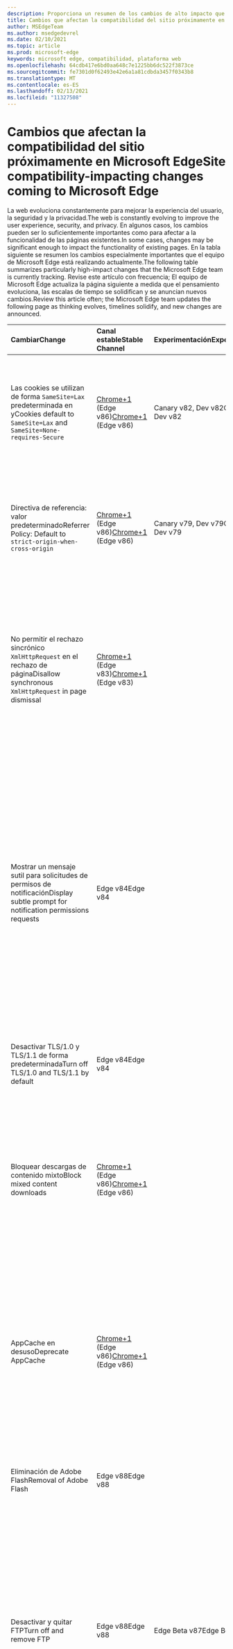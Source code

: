 ```yaml
---
description: Proporciona un resumen de los cambios de alto impacto que pueden afectar a la compatibilidad del sitio
title: Cambios que afectan la compatibilidad del sitio próximamente en Microsoft Edge
author: MSEdgeTeam
ms.author: msedgedevrel
ms.date: 02/10/2021
ms.topic: article
ms.prod: microsoft-edge
keywords: microsoft edge, compatibilidad, plataforma web
ms.openlocfilehash: 64cdb417e6bd0aa648c7e1225bb6dc522f3873ce
ms.sourcegitcommit: fe7301d0f62493e42e6a1a81cdbda3457f0343b8
ms.translationtype: MT
ms.contentlocale: es-ES
ms.lasthandoff: 02/13/2021
ms.locfileid: "11327508"
---
```

# <span data-ttu-id="ae7a8-104">Cambios que afectan la compatibilidad del sitio próximamente en Microsoft Edge</span><span class="sxs-lookup"><span data-stu-id="ae7a8-104">Site compatibility-impacting changes coming to Microsoft Edge</span></span>  

<span data-ttu-id="ae7a8-105">La web evoluciona constantemente para mejorar la experiencia del usuario, la seguridad y la privacidad.</span><span class="sxs-lookup"><span data-stu-id="ae7a8-105">The web is constantly evolving to improve the user experience, security, and privacy.</span></span>  <span data-ttu-id="ae7a8-106">En algunos casos, los cambios pueden ser lo suficientemente importantes como para afectar a la funcionalidad de las páginas existentes.</span><span class="sxs-lookup"><span data-stu-id="ae7a8-106">In some cases, changes may be significant enough to impact the functionality of existing pages.</span></span>  <span data-ttu-id="ae7a8-107">En la tabla siguiente se resumen los cambios especialmente importantes que el equipo de Microsoft Edge está realizando actualmente.</span><span class="sxs-lookup"><span data-stu-id="ae7a8-107">The following table summarizes particularly high-impact changes that the Microsoft Edge team is currently tracking.</span></span>  <span data-ttu-id="ae7a8-108">Revise este artículo con frecuencia; El equipo de Microsoft Edge actualiza la página siguiente a medida que el pensamiento evoluciona, las escalas de tiempo se solidifican y se anuncian nuevos cambios.</span><span class="sxs-lookup"><span data-stu-id="ae7a8-108">Review this article often; the Microsoft Edge team updates the following page as thinking evolves, timelines solidify, and new changes are announced.</span></span>  

| <span data-ttu-id="ae7a8-109">Cambiar</span><span class="sxs-lookup"><span data-stu-id="ae7a8-109">Change</span></span> | <span data-ttu-id="ae7a8-110">Canal estable</span><span class="sxs-lookup"><span data-stu-id="ae7a8-110">Stable Channel</span></span> | <span data-ttu-id="ae7a8-111">Experimentación</span><span class="sxs-lookup"><span data-stu-id="ae7a8-111">Experimentation</span></span> | <span data-ttu-id="ae7a8-112">Información adicional</span><span class="sxs-lookup"><span data-stu-id="ae7a8-112">Additional information</span></span> |  
|:--- |:--- |:--- |:--- |
| <span data-ttu-id="ae7a8-113">Las cookies se utilizan de forma `SameSite=Lax` predeterminada en y</span><span class="sxs-lookup"><span data-stu-id="ae7a8-113">Cookies default to `SameSite=Lax` and</span></span> `SameSite=None-requires-Secure` | <span data-ttu-id="ae7a8-114">[Chrome+1](#release-comments) \(Edge v86\)</span><span class="sxs-lookup"><span data-stu-id="ae7a8-114">[Chrome+1](#release-comments) \(Edge v86\)</span></span>  | <span data-ttu-id="ae7a8-115">Canary v82, Dev v82</span><span class="sxs-lookup"><span data-stu-id="ae7a8-115">Canary v82, Dev v82</span></span> | <span data-ttu-id="ae7a8-116">Este cambio se está produciendo en el proyecto chromium, en el que se basa Microsoft Edge.</span><span class="sxs-lookup"><span data-stu-id="ae7a8-116">This change is happening in the Chromium project, on which Microsoft Edge is based.</span></span>  <span data-ttu-id="ae7a8-117">Para obtener más información, incluida la escala de tiempo planeada por Google para este cambio, vaya a la [entrada Estado de la plataforma Chrome.][ChromePlatformStatus5088147346030592]</span><span class="sxs-lookup"><span data-stu-id="ae7a8-117">For more information, including the planned timeline by Google for this change, navigate to the [Chrome Platform Status entry][ChromePlatformStatus5088147346030592].</span></span>  |  
| <span data-ttu-id="ae7a8-118">Directiva de referencia: valor predeterminado</span><span class="sxs-lookup"><span data-stu-id="ae7a8-118">Referrer Policy: Default to</span></span> `strict-origin-when-cross-origin` | <span data-ttu-id="ae7a8-119">[Chrome+1](#release-comments) \(Edge v86\)</span><span class="sxs-lookup"><span data-stu-id="ae7a8-119">[Chrome+1](#release-comments) \(Edge v86\)</span></span>  | <span data-ttu-id="ae7a8-120">Canary v79, Dev v79</span><span class="sxs-lookup"><span data-stu-id="ae7a8-120">Canary v79, Dev v79</span></span> | <span data-ttu-id="ae7a8-121">Este cambio se está produciendo en el proyecto chromium, en el que se basa Microsoft Edge.</span><span class="sxs-lookup"><span data-stu-id="ae7a8-121">This change is happening in the Chromium project, on which Microsoft Edge is based.</span></span>  <span data-ttu-id="ae7a8-122">Para obtener más información, incluida la escala de tiempo planeada por Google para este cambio, vaya a la [entrada Estado de la plataforma Chrome.][ChromePlatformStatus6251880185331712]</span><span class="sxs-lookup"><span data-stu-id="ae7a8-122">For more information, including the planned timeline by Google for this change, navigate to the [Chrome Platform Status entry][ChromePlatformStatus6251880185331712].</span></span>  |  
| <span data-ttu-id="ae7a8-123">No permitir el rechazo sincrónico `XmlHttpRequest` en el rechazo de página</span><span class="sxs-lookup"><span data-stu-id="ae7a8-123">Disallow synchronous `XmlHttpRequest` in page dismissal</span></span> | <span data-ttu-id="ae7a8-124">[Chrome+1](#release-comments) \(Edge v83\)</span><span class="sxs-lookup"><span data-stu-id="ae7a8-124">[Chrome+1](#release-comments) \(Edge v83\)</span></span> |  | <span data-ttu-id="ae7a8-125">Este cambio se está produciendo en el proyecto chromium, en el que se basa Microsoft Edge.</span><span class="sxs-lookup"><span data-stu-id="ae7a8-125">This change is happening in the Chromium project, on which Microsoft Edge is based.</span></span>  <span data-ttu-id="ae7a8-126">Al coincidir con Chrome, Microsoft Edge ofrece una directiva de grupo para desactivar este cambio hasta Edge v88.</span><span class="sxs-lookup"><span data-stu-id="ae7a8-126">Matching Chrome, Microsoft Edge offers a Group Policy to turn off this change until Edge v88.</span></span>  <span data-ttu-id="ae7a8-127">Para obtener más información, incluida la escala de tiempo planeada por Google para este cambio, vaya a la [entrada Estado de la plataforma Chrome.][ChromePlatformStatus4664843055398912]</span><span class="sxs-lookup"><span data-stu-id="ae7a8-127">For more information, including the planned timeline by Google for this change, navigate to the [Chrome Platform Status entry][ChromePlatformStatus4664843055398912].</span></span>  |  
| <span data-ttu-id="ae7a8-128">Mostrar un mensaje sutil para solicitudes de permisos de notificación</span><span class="sxs-lookup"><span data-stu-id="ae7a8-128">Display subtle prompt for notification permissions requests</span></span> | <span data-ttu-id="ae7a8-129">Edge v84</span><span class="sxs-lookup"><span data-stu-id="ae7a8-129">Edge v84</span></span> |  | <span data-ttu-id="ae7a8-130">Las solicitudes de notificación silenciosas muestran un icono de solicitud sutil en la barra de direcciones para los permisos de notificación del sitio solicitados mediante la API o la API, reemplazando la interfaz de usuario del control desplegable de permisos completa o `Notifications` `Push` estándar.</span><span class="sxs-lookup"><span data-stu-id="ae7a8-130">Quiet notification requests display a subtle request icon in the address bar for site notification permissions requested using the `Notifications` or `Push` API, replacing the full or standard permission flyout prompt UI.</span></span>  <span data-ttu-id="ae7a8-131">Esta característica está habilitada actualmente para todos los usuarios.</span><span class="sxs-lookup"><span data-stu-id="ae7a8-131">This feature is currently enabled for all users.</span></span>  <span data-ttu-id="ae7a8-132">Para no participar en las solicitudes de notificación silenciosas, vaya a `edge://settings/content/notifications` .</span><span class="sxs-lookup"><span data-stu-id="ae7a8-132">To opt out of quiet notification requests, navigate to `edge://settings/content/notifications`.</span></span>  <span data-ttu-id="ae7a8-133">En el futuro, el equipo de Microsoft Edge puede explorar la posibilidad de volver a habilitar el aviso de notificación de control desplegable completo en algunos escenarios.</span><span class="sxs-lookup"><span data-stu-id="ae7a8-133">In the future, the Microsoft Edge team may explore re-enabling the full flyout notification prompt in some scenarios.</span></span>  |  
| <span data-ttu-id="ae7a8-134">Desactivar TLS/1.0 y TLS/1.1 de forma predeterminada</span><span class="sxs-lookup"><span data-stu-id="ae7a8-134">Turn off TLS/1.0 and TLS/1.1 by default</span></span> | <span data-ttu-id="ae7a8-135">Edge v84</span><span class="sxs-lookup"><span data-stu-id="ae7a8-135">Edge v84</span></span> |  | <span data-ttu-id="ae7a8-136">La [directiva de grupo SSLMinVersion][DeployedgeMicrosoftEdgePoliciesSslversionmin] permite volver a habilitar TLS/1.0 y TLS/1.1; la directiva permanece disponible hasta edge v90.</span><span class="sxs-lookup"><span data-stu-id="ae7a8-136">The [SSLMinVersion][DeployedgeMicrosoftEdgePoliciesSslversionmin] Group Policy permits re-enabling of TLS/1.0 and TLS/1.1; the policy remains available until Edge v90.</span></span>  |  
| <span data-ttu-id="ae7a8-137">Bloquear descargas de contenido mixto</span><span class="sxs-lookup"><span data-stu-id="ae7a8-137">Block mixed content downloads</span></span> | <span data-ttu-id="ae7a8-138">[Chrome+1](#release-comments) \(Edge v86\)</span><span class="sxs-lookup"><span data-stu-id="ae7a8-138">[Chrome+1](#release-comments) \(Edge v86\)</span></span>  |  | <span data-ttu-id="ae7a8-139">Este cambio se está produciendo en el proyecto chromium, en el que se basa Microsoft Edge.</span><span class="sxs-lookup"><span data-stu-id="ae7a8-139">This change is happening in the Chromium project, on which Microsoft Edge is based.</span></span>  <span data-ttu-id="ae7a8-140">Para obtener más información, incluida la escala de tiempo planeada por Google para este cambio, vaya a la entrada del blog de [seguridad de Google.][GoogleBlogSecurity20200206]</span><span class="sxs-lookup"><span data-stu-id="ae7a8-140">For more information, including the planned timeline by Google for this change, navigate to the [Google security blog entry][GoogleBlogSecurity20200206].</span></span>  <span data-ttu-id="ae7a8-141">La programación de lanzamiento de Microsoft en tipos de archivo para advertir o bloquear está planeada para una versión después de Chrome.</span><span class="sxs-lookup"><span data-stu-id="ae7a8-141">The Microsoft rollout schedule on file types to warn or block is planned for one release after Chrome.</span></span>  |  
| <span data-ttu-id="ae7a8-142">AppCache en desuso</span><span class="sxs-lookup"><span data-stu-id="ae7a8-142">Deprecate AppCache</span></span> | <span data-ttu-id="ae7a8-143">[Chrome+1](#release-comments) \(Edge v86\)</span><span class="sxs-lookup"><span data-stu-id="ae7a8-143">[Chrome+1](#release-comments) \(Edge v86\)</span></span>  |  | <span data-ttu-id="ae7a8-144">Este cambio se está produciendo en el proyecto chromium, en el que se basa Microsoft Edge.</span><span class="sxs-lookup"><span data-stu-id="ae7a8-144">This change is happening in the Chromium project, on which Microsoft Edge is based.</span></span>  <span data-ttu-id="ae7a8-145">Para obtener más información, vaya a la [documentación de WebDev][WebDevAppCacheRemoval].</span><span class="sxs-lookup"><span data-stu-id="ae7a8-145">For more information, navigate to the [WebDev documentation][WebDevAppCacheRemoval].</span></span>  <span data-ttu-id="ae7a8-146">La programación de lanzamiento de Microsoft para el desuso está planeada para una versión después de Chrome.</span><span class="sxs-lookup"><span data-stu-id="ae7a8-146">The Microsoft rollout schedule for deprecation is planned for one release after Chrome.</span></span>  <span data-ttu-id="ae7a8-147">Solicitar un token [OriginTrial de AppCache][ChromeDevelopersOrigintrialsAppCacheOriginTrial] permite a los sitios seguir usando la API en desuso hasta Edge v90.</span><span class="sxs-lookup"><span data-stu-id="ae7a8-147">Requesting an [AppCache OriginTrial Token][ChromeDevelopersOrigintrialsAppCacheOriginTrial] allows sites to continue to use the deprecated API until Edge v90.</span></span>  |  
| <span data-ttu-id="ae7a8-148">Eliminación de Adobe Flash</span><span class="sxs-lookup"><span data-stu-id="ae7a8-148">Removal of Adobe Flash</span></span> | <span data-ttu-id="ae7a8-149">Edge v88</span><span class="sxs-lookup"><span data-stu-id="ae7a8-149">Edge v88</span></span>  |  | <span data-ttu-id="ae7a8-150">Este cambio se está produciendo en el proyecto chromium, en el que se basa Microsoft Edge.</span><span class="sxs-lookup"><span data-stu-id="ae7a8-150">This change is happening in the Chromium project, on which Microsoft Edge is based.</span></span>  <span data-ttu-id="ae7a8-151">Para obtener más información, vaya al mapa [de ruta de Adobe Flash Chromium.][ChromiumFlashRoadmapSupportRemoved]</span><span class="sxs-lookup"><span data-stu-id="ae7a8-151">For more information, navigate to the [Adobe Flash Chromium Roadmap][ChromiumFlashRoadmapSupportRemoved].</span></span>  | 
| <span data-ttu-id="ae7a8-152">Desactivar y quitar FTP</span><span class="sxs-lookup"><span data-stu-id="ae7a8-152">Turn off and remove FTP</span></span> | <span data-ttu-id="ae7a8-153">Edge v88</span><span class="sxs-lookup"><span data-stu-id="ae7a8-153">Edge v88</span></span>  | <span data-ttu-id="ae7a8-154">Edge Beta v87</span><span class="sxs-lookup"><span data-stu-id="ae7a8-154">Edge Beta v87</span></span> | <span data-ttu-id="ae7a8-155">En Edge Beta v87, la compatibilidad con FTP está desactivada de forma predeterminada; en edge estable v87 permanece habilitado.</span><span class="sxs-lookup"><span data-stu-id="ae7a8-155">In Edge Beta v87, FTP support is turned off by default; in Edge Stable v87 it remains enabled.</span></span>  <span data-ttu-id="ae7a8-156">En Edge v88, la compatibilidad con FTP se quita por completo.</span><span class="sxs-lookup"><span data-stu-id="ae7a8-156">In Edge v88, FTP support is removed entirely.</span></span>  <span data-ttu-id="ae7a8-157">Este cambio se está produciendo en el proyecto chromium, en el que se basa Microsoft Edge.</span><span class="sxs-lookup"><span data-stu-id="ae7a8-157">This change is happening in the Chromium project, on which Microsoft Edge is based.</span></span>  <span data-ttu-id="ae7a8-158">Para obtener más información, vaya a la entrada [de estado de la plataforma Chrome.][ChromePlatformStatus6246151319715840]</span><span class="sxs-lookup"><span data-stu-id="ae7a8-158">For more information, navigate to the [Chrome Platform Status Entry][ChromePlatformStatus6246151319715840].</span></span>  <span data-ttu-id="ae7a8-159">Las empresas que tienen sitios que aún requieren compatibilidad con FTP pueden seguir usando FTP configurando el sitio para usar el [modo IE.][DeployedgeEdgeIeMode]</span><span class="sxs-lookup"><span data-stu-id="ae7a8-159">Enterprises that have sites that still require FTP support can continue to use FTP by configuring the site to use [IE mode][DeployedgeEdgeIeMode].</span></span>  | 
| <span data-ttu-id="ae7a8-160">Autoupgrade mixed content images</span><span class="sxs-lookup"><span data-stu-id="ae7a8-160">Autoupgrade mixed content images</span></span> | <span data-ttu-id="ae7a8-161">Edge v88</span><span class="sxs-lookup"><span data-stu-id="ae7a8-161">Edge v88</span></span>  |  | <span data-ttu-id="ae7a8-162">Las referencias a imágenes no seguras \(HTTP\) se actualizan automáticamente a HTTPS; si la imagen no está disponible a través de HTTPS, se produce un error en la descarga de la imagen.</span><span class="sxs-lookup"><span data-stu-id="ae7a8-162">Non-secure \(HTTP\) references to images are automatically upgraded to HTTPS; if the image is not available over HTTPS, the image download fails.</span></span> <span data-ttu-id="ae7a8-163">Hay [disponible una directiva][DeployedgeMicrosoftEdgePoliciesInsecurecontentallowedforurls] de grupo para controlar esta característica.</span><span class="sxs-lookup"><span data-stu-id="ae7a8-163">A [Group Policy][DeployedgeMicrosoftEdgePoliciesInsecurecontentallowedforurls] is available to control this feature.</span></span> <span data-ttu-id="ae7a8-164">Este cambio se está produciendo en el proyecto chromium, en el que se basa Microsoft Edge.</span><span class="sxs-lookup"><span data-stu-id="ae7a8-164">This change is happening in the Chromium project, on which Microsoft Edge is based.</span></span> <span data-ttu-id="ae7a8-165">Para obtener más información, vaya a la [entrada Estado de la plataforma Chrome.][ChromePlatformStatus4926989725073408]</span><span class="sxs-lookup"><span data-stu-id="ae7a8-165">For more information, navigate to the [Chrome Platform Status entry][ChromePlatformStatus4926989725073408].</span></span>  | 
| <span data-ttu-id="ae7a8-166">No se puede hacer la autenticación HTTP cuando se bloquean las cookies de terceros</span><span class="sxs-lookup"><span data-stu-id="ae7a8-166">HTTP authentication disallowed when third-party cookies are blocked</span></span>  | <span data-ttu-id="ae7a8-167">Edge v87</span><span class="sxs-lookup"><span data-stu-id="ae7a8-167">Edge v87</span></span>  |  | <span data-ttu-id="ae7a8-168">A partir de Edge v87, cuando se bloquean las cookies para solicitudes de terceros, ya sea mediante la directiva [BlockThirdPartyCookies][DeployedgeMicrosoftEdgePoliciesBlockthirdpartycookies] o a través de la página Configuración perimetral, la autenticación HTTP tampoco se permite.</span><span class="sxs-lookup"><span data-stu-id="ae7a8-168">Starting with Edge v87, when cookies are blocked for third-party requests, either using the [BlockThirdPartyCookies][DeployedgeMicrosoftEdgePoliciesBlockthirdpartycookies] policy or via the Edge Settings page, HTTP authentication is also disallowed.</span></span> <span data-ttu-id="ae7a8-169">Este cambio puede afectar a las descargas de la lista de sitios del Modo de empresa para el modo [Internet Explorer][DeployedgeEdgeIeModePoliciesConfigureUsingUseEnterpriseModeIeWebsiteListPolicy] si el punto de conexión que hospeda la lista requiere el uso de la autenticación HTTP.</span><span class="sxs-lookup"><span data-stu-id="ae7a8-169">This change may impact Enterprise Mode [Site List downloads for Internet Explorer mode][DeployedgeEdgeIeModePoliciesConfigureUsingUseEnterpriseModeIeWebsiteListPolicy] if the endpoint hosting the list requires the use of HTTP authentication.</span></span>  <span data-ttu-id="ae7a8-170">Para permitir el uso de cookies y la autenticación HTTP para las descargas de la lista de sitios del Modo de empresa, agrega un patrón de dirección URL que coincida con la directiva [CookiesAllowedForURLs.][DeployedgeMicrosoftEdgePoliciesCookiesallowedforurls]</span><span class="sxs-lookup"><span data-stu-id="ae7a8-170">To allow the use of both cookies and HTTP authentication for Enterprise Mode Site List downloads, add a matching URL pattern to the [CookiesAllowedForURLs][DeployedgeMicrosoftEdgePoliciesCookiesallowedforurls] policy.</span></span>  |   

##### <span data-ttu-id="ae7a8-171">Comentarios de la versión</span><span class="sxs-lookup"><span data-stu-id="ae7a8-171">Release comments</span></span>  

:::row:::
   :::column span="1":::
      <span data-ttu-id="ae7a8-172">Chrome+1</span><span class="sxs-lookup"><span data-stu-id="ae7a8-172">Chrome+1</span></span>  
   :::column-end:::
   :::column span="2":::
      <span data-ttu-id="ae7a8-173">En función de los comentarios de los usuarios y los desarrolladores, la característica o el cambio indicados incluye una versión después de Chrome.</span><span class="sxs-lookup"><span data-stu-id="ae7a8-173">Based on user and developer feedback, the indicated feature or change ships one release after Chrome.</span></span>  
   :::column-end:::
:::row-end:::
:::row:::
   :::column span="1":::
      <span data-ttu-id="ae7a8-174">Chrome o Chrome+1</span><span class="sxs-lookup"><span data-stu-id="ae7a8-174">Chrome or Chrome+1</span></span>  
   :::column-end:::
   :::column span="2":::
      <span data-ttu-id="ae7a8-175">En función de los comentarios de los usuarios y los desarrolladores, la característica o el cambio indicado se incluye al mismo tiempo o una versión después de Chrome.</span><span class="sxs-lookup"><span data-stu-id="ae7a8-175">Based on user and developer feedback, the indicated feature or change ships at the same time or one release after Chrome.</span></span>  
   :::column-end:::
:::row-end:::

<!-- links -->  

[DeployedgeEdgeIeMode]: /deployedge/edge-ie-mode "Acerca del modo IE | Microsoft Docs"  
[DeployedgeEdgeIeModePoliciesConfigureUsingUseEnterpriseModeIeWebsiteListPolicy]: /deployedge/edge-ie-mode-policies#configure-using-the-use-the-enterprise-mode-ie-website-list-policy "Configurar mediante la directiva de lista de sitios web de IE del Modo de empresa: configurar directivas de modo IE | Microsoft Docs"  
[DeployedgeMicrosoftEdgePoliciesBlockthirdpartycookies]: /deployedge/microsoft-edge-policies#blockthirdpartycookies "BlockThirdPartyCookies - Microsoft Edge - Directivas | Microsoft Docs"  
[DeployedgeMicrosoftEdgePoliciesCookiesallowedforurls]: /deployedge/microsoft-edge-policies#cookiesallowedforurls "CookiesAllowedForUrls - Microsoft Edge - Directivas | Microsoft Docs"  
[DeployedgeMicrosoftEdgePoliciesInsecurecontentallowedforurls]:  /deployedge/microsoft-edge-policies#insecurecontentallowedforurls "InsecureContentAllowedForUrls - Microsoft Edge - Directivas | Microsoft Docs"  
[DeployedgeMicrosoftEdgePoliciesSslversionmin]: /deployedge/microsoft-edge-policies#sslversionmin "SSLVersionMin - Microsoft Edge - Directivas | Microsoft Docs"  

[ChromePlatformStatus4664843055398912]: https://chromestatus.com/feature/4664843055398912 "No permitir la sincronización XHR en el rechazo de página de JavaScript | Estado de la plataforma Chrome"  
[ChromePlatformStatus4926989725073408]: https://chromestatus.com/feature/4926989725073408 "Autoupgrade Image Mixed Content | Estado de la plataforma Chrome"  
[ChromePlatformStatus5088147346030592]: https://chromestatus.com/feature/5088147346030592 "El valor predeterminado de las cookies es SameSite=Lax | Estado de la plataforma Chrome"  
[ChromePlatformStatus6246151319715840]: https://chromestatus.com/feature/6246151319715840 "Compatibilidad con FTP en desuso | Estado de la plataforma Chrome"  
[ChromePlatformStatus6251880185331712]: https://chromestatus.com/feature/6251880185331712 "Directiva de referencia: valor predeterminado de strict-origin-when-cross-origin | Estado de la plataforma Chrome"  

[ChromiumFlashRoadmapSupportRemoved]: https://www.chromium.org/flash-roadmap#TOC-Flash-Support-Removed-from-Chromium-Target:-Chrome-88---Jan-2021- "Compatibilidad con Flash eliminada de Chromium (destino: Chrome 88+ - ene 2021): plan de desarrollo de Flash | Proyectos de Chromium"  

[ChromeDevelopersOrigintrialsAppCacheOriginTrial]: https://developers.chrome.com/origintrials/#/view_trial/1776670052997660673 "Token OriginTrial de AppCache | Desarrolladores de Chrome"  

[GoogleBlogSecurity20200206]: https://security.googleblog.com/2020/02/protecting-users-from-insecure_6.html "Proteger a los usuarios de descargas inseguras en Google Chrome: blog de seguridad de Google Online" 

[WebDevAppCacheRemoval]: https://web.dev/appcache-removal "Preparación para la eliminación de AppCache | web.dev"  

<!--todo:  cleanup links  -->  
